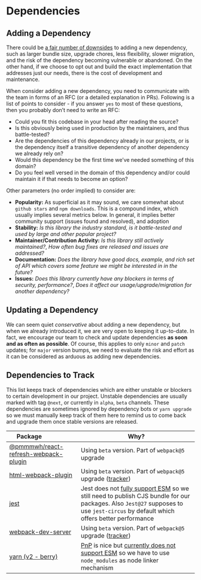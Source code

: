 # Dependencies

## Adding a Dependency

There could be [a fair number of downsides](https://github.com/artsy/README/blob/master/playbooks/dependencies.md) to adding a new dependency, such as larger bundle size, upgrade chores, less flexibility, slower migration, and the risk of the dependency becoming vulnerable or abandoned. On the other hand, if we choose to opt out and build the exact implementation that addresses just our needs, there is the cost of development and maintenance.

When consider adding a new dependency, you need to communicate with the team in forms of an RFC (or a detailed explanation in PRs). Following is a list of points to consider - if you answer `yes` to most of these questions, then you probably don’t need to write an RFC:

- Could you fit this codebase in your head after reading the source?
- Is this obviously being used in production by the maintainers, and thus battle-tested?
- Are the dependencies of this dependency already in our projects, or is the dependency itself a transitive dependency of another dependency we already rely on?
- Would this dependency be the first time we’ve needed something of this domain?
- Do you feel well versed in the domain of this dependency and/or could maintain it if that needs to become an option?

Other parameters (no order implied) to consider are:

- **Popularity:** As superficial as it may sound, we care somewhat about `github stars` and `npm downloads`. This is a compound index, which usually implies several metrics below. In general, it implies better community support (issues found and resolved), and adoption
- **Stability:** _Is this library the industry standard, is it battle-tested and used by large and other popular project?_
- **Maintainer/Contribution Activity:** _Is this library still actively maintained?_, _How often bug fixes are released and issues are addressed?_
- **Documentation:** _Does the library have good docs, example, and rich set of API which covers some feature we might be interested in in the future?_
- **Issues:** _Does this library currently have any blockers in terms of security, performance?_, _Does it affect our usage/upgrade/migration for another dependency?_

## Updating a Dependency

We can seem quiet _conservative_ about adding a new dependency, but when we already introduced it, we are very open to keeping it up-to-date. In fact, we encourage our team to check and update dependencies **as soon and as often as possible**. Of course, this applies to only `minor` and `patch` updates; for `major` version bumps, we need to evaluate the risk and effort as it can be considered as arduous as adding new dependencies.

## Dependencies to Track

This list keeps track of dependencies which are either unstable or blockers to certain development in our project. Unstable dependencies are usually marked with tag `@next`, or currently in `alpha`, `beta` channels. These dependencies are sometimes ignored by dependency bots or `yarn upgrade` so we must manually keep track of them here to remind us to come back and upgrade them once stable versions are released.

| Package                                                                                        | Why?                                                                                                                                                                                                                             |
| ---------------------------------------------------------------------------------------------- | -------------------------------------------------------------------------------------------------------------------------------------------------------------------------------------------------------------------------------- |
| [@pmmmwh/react-refresh-webpack-plugin](https://github.com/pmmmwh/react-refresh-webpack-plugin) | Using `beta` version. Part of `webpack@5` upgrade                                                                                                                                                                                |
| [html-webpack-plugin](https://github.com/jantimon/html-webpack-plugin)                         | Using `beta` version. Part of `webpack@5` upgrade ([tracker](https://github.com/jantimon/html-webpack-plugin/issues/1527))                                                                                                       |
| [jest](https://github.com/facebook/jest)                                                       | Jest does not [fully support ESM](https://github.com/facebook/jest/issues/9430) so we still need to publish CJS bundle for our packages. Also `Jest@27` supposes to use `jest-circus` by default which offers better performance |
| [webpack-dev-server](https://github.com/webpack/webpack-dev-server)                            | Using `beta` version. Part of `webpack@5` upgrade ([tracker](https://github.com/webpack/webpack-dev-server/milestone/4))                                                                                                         |
| [yarn (v2 - berry)](https://github.com/yarnpkg/berry)                                          | [PnP](https://yarnpkg.com/features/pnp) is nice but [currently does not support ESM](https://github.com/yarnpkg/berry/issues/638) so we have to use `node_modules` as node linker mechanism                                      |
